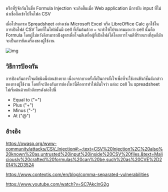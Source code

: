 หรือที่รู้จักกันในชื่อ Formula Injection จะเกิดขึ้นเมื่อ Web application มีการฝัง input ที่ไม่น่าเชื่อถือเข้าไปในไฟล CSV

เมื่อโปรแกรม Spreadsheet อย่างเช่น Microsoft Excel หรือ LibreOffice Calc ถูกใช้ในการเปิดไฟล์ CSV โดยที่ในไฟล์นั้นมี cell ที่เริ่มต้นด้วย `=` จะทำให้โปรแกรมมองว่า cell นั้นคือ Formula โดยผู้ไม่หวังดีสามารถฝังสูตรเพื่อโจมตีเหยื่อผู้ที่เปิดไฟล์ได้โดยการโจมตีที่ร้ายแรงที่สุดก็มักจะเป็นการยึดเครื่องของผู้ใช้งาน

![img](https://barriersec.com/wp-content/uploads/csv_injection_11.png)

## วิธีการป้องกัน

การป้องกันการโจมตีชนิดนี้ค่อนข้างยาก เนื่องจากบางครั้งก็เป็นการตั้งใจเพื่อที่จะใช้งานฟังก์ชั่นดังกล่าวของทางผู้ใช้งาน โดยที่จะป้องกันการช่องโหว่นี้คือการทำให้มั่นใจว่า แต่ละ cell ใน spreadsheet ไม่เริ่มต้นด้วยตัวอักษรดังต่อไปนี้

- Equal to ("=")
- Plus ("+")
- Minus ("-")
- At ("@")

## อ้างอิง

https://owasp.org/www-community/attacks/CSV_Injection#:~:text=CSV%20Injection%2C%20also%20known%20as,untrusted%20input%20inside%20CSV%20files.&text=Maliciously%20crafted%20formulas%20can%20be,such%20as%20CVE%2D2014%2D3524

https://www.contextis.com/en/blog/comma-separated-vulnerabilities

https://www.youtube.com/watch?v=SC7AkclnG2g


